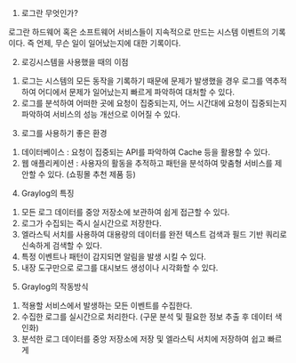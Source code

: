 
1. 로그란 무엇인가?

로그란 하드웨어 혹은 소프트웨어 서비스들이 지속적으로 만드는 시스템 이벤트의 기록이다.
즉 언제, 무슨 일이 일어났는지에 대한 기록이다.

2. 로깅시스템을 사용했을 때의 이점

1) 로그는 시스템의 모든 동작을 기록하기 때문에 문제가 발생했을 경우 로그를 역추적하여 어디에서 문제가 일어났는지 빠르게 파악하여 대처할 수 있다.
2) 로그를 분석하여 어떠한 곳에 요청이 집중되는지, 어느 시간대에 요청이 집중되는지 파악하여 서비스의 성능 개선으로 이어질 수 있다.

3. 로그를 사용하기 좋은 환경

1) 데이터베이스 : 요청이 집중되는 API를 파악하여 Cache 등을 활용할 수 있다.
2) 웹 애플리케이션 : 사용자의 활동을 추적하고 패턴을 분석하여 맞춤형 서비스를 제안할 수 있다. (쇼핑몰 추천 제품 등)

4. Graylog의 특징

1) 모든 로그 데이터를 중앙 저장소에 보관하여 쉽게 접근할 수 있다.
2) 로그가 수집되는 즉시 실시간으로 저장한다.
3) 엘라스틱 서치를 사용하여 대용량의 데이터를 완전 텍스트 검색과 필드 기반 쿼리로 신속하게 검색할 수 있다.
4) 특정 이벤트나 패턴이 감지되면 알림을 발생 시킬 수 있다.
5) 내장 도구만으로 로그를 대시보드 생성이나 시각화할 수 있다.

5. Graylog의 작동방식

1) 적용할 서비스에서 발생하는 모든 이벤트를 수집한다.
2) 수집한 로그를 실시간으로 처리한다. (구문 분석 및 필요한 정보 추출 후 데이터 색인화)
3) 분석한 로그 데이터를 중앙 저장소에 저장 및 엘라스틱 서치에 저장하여 쉽고 빠르게